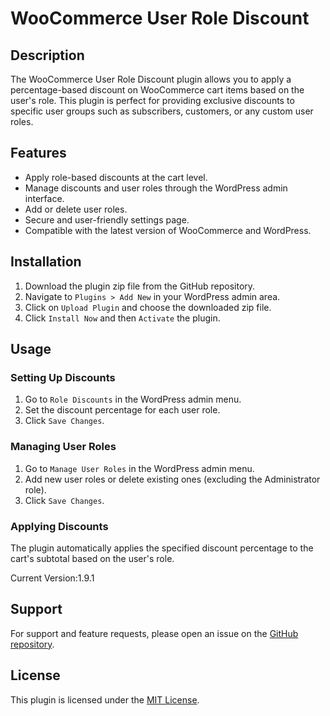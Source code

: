 # WooCommerce User Role Discount


## Description

The WooCommerce User Role Discount plugin allows you to apply a percentage-based discount on WooCommerce cart items based on the user's role. This plugin is perfect for providing exclusive discounts to specific user groups such as subscribers, customers, or any custom user roles.

## Features

- Apply role-based discounts at the cart level.
- Manage discounts and user roles through the WordPress admin interface.
- Add or delete user roles.
- Secure and user-friendly settings page.
- Compatible with the latest version of WooCommerce and WordPress.

## Installation

1. Download the plugin zip file from the GitHub repository.
2. Navigate to `Plugins > Add New` in your WordPress admin area.
3. Click on `Upload Plugin` and choose the downloaded zip file.
4. Click `Install Now` and then `Activate` the plugin.

## Usage

### Setting Up Discounts

1. Go to `Role Discounts` in the WordPress admin menu.
2. Set the discount percentage for each user role.
3. Click `Save Changes`.

### Managing User Roles

1. Go to `Manage User Roles` in the WordPress admin menu.
2. Add new user roles or delete existing ones (excluding the Administrator role).
3. Click `Save Changes`.

### Applying Discounts

The plugin automatically applies the specified discount percentage to the cart's subtotal based on the user's role.

Current Version:1.9.1

## Support

For support and feature requests, please open an issue on the [GitHub repository](https://github.com/xboxhacker/wc-user-role-disocunt/issues).

## License

This plugin is licensed under the [MIT License](LICENSE).
